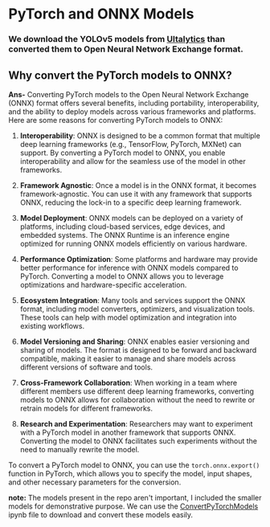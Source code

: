# PyTorch and ONNX Models

### We download the YOLOv5 models from [Ultalytics](https://github.com/ultralytics/yolov5) than converted them to  Open Neural Network Exchange format.

## Why convert the PyTorch models to ONNX?

**Ans-**
Converting PyTorch models to the Open Neural Network Exchange (ONNX) format offers several benefits, including portability, interoperability, and the ability to deploy models across various frameworks and platforms. Here are some reasons for converting PyTorch models to ONNX:

1. **Interoperability**: ONNX is designed to be a common format that multiple deep learning frameworks (e.g., TensorFlow, PyTorch, MXNet) can support. By converting a PyTorch model to ONNX, you enable interoperability and allow for the seamless use of the model in other frameworks.

2. **Framework Agnostic**: Once a model is in the ONNX format, it becomes framework-agnostic. You can use it with any framework that supports ONNX, reducing the lock-in to a specific deep learning framework.

3. **Model Deployment**: ONNX models can be deployed on a variety of platforms, including cloud-based services, edge devices, and embedded systems. The ONNX Runtime is an inference engine optimized for running ONNX models efficiently on various hardware.

4. **Performance Optimization**: Some platforms and hardware may provide better performance for inference with ONNX models compared to PyTorch. Converting a model to ONNX allows you to leverage optimizations and hardware-specific acceleration.

5. **Ecosystem Integration**: Many tools and services support the ONNX format, including model converters, optimizers, and visualization tools. These tools can help with model optimization and integration into existing workflows.

6. **Model Versioning and Sharing**: ONNX enables easier versioning and sharing of models. The format is designed to be forward and backward compatible, making it easier to manage and share models across different versions of software and tools.

7. **Cross-Framework Collaboration**: When working in a team where different members use different deep learning frameworks, converting models to ONNX allows for collaboration without the need to rewrite or retrain models for different frameworks.

8. **Research and Experimentation**: Researchers may want to experiment with a PyTorch model in another framework that supports ONNX. Converting the model to ONNX facilitates such experiments without the need to manually rewrite the model.

To convert a PyTorch model to ONNX, you can use the `torch.onnx.export()` function in PyTorch, which allows you to specify the model, input shapes, and other necessary parameters for the conversion.


**note:** The models present in the repo aren't important, I included the smaller models for demonstrative purpose. We can use the [ConvertPyTorchModels](ConvertPyTorchModels.ipynb) ipynb file to download and convert these models easily.
